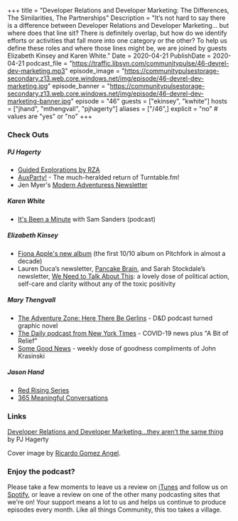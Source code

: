 +++
title = "Developer Relations and Developer Marketing: The Differences, The Similarities, The Partnerships"
Description = "It’s not hard to say there is a difference between Developer Relations and Developer Marketing... but where does that line sit? There is definitely overlap, but how do we identify efforts or activities that fall more into one category or the other? To help us define these roles and where those lines might be, we are joined by guests Elizabeth Kinsey and Karen White."
Date = 2020-04-21
PublishDate = 2020-04-21
podcast_file = "https://traffic.libsyn.com/communitypulse/46-devrel-dev-marketing.mp3"
episode_image = "https://communitypulsestorage-secondary.z13.web.core.windows.net/img/episode/46-devrel-dev-marketing.jpg"
episode_banner = "https://communitypulsestorage-secondary.z13.web.core.windows.net/img/episode/46-devrel-dev-marketing-banner.jpg"
episode = "46"
guests = ["ekinsey", "kwhite"]
hosts = ["jhand", "mthengvall", "pjhagerty"]
aliases = ["/46",]
explicit = "no" # values are "yes" or "no"
+++

### Check Outs

##### PJ Hagerty
* [Guided Explorations by RZA](https://open.spotify.com/album/2XZkvTFqEDLC7CEM69gR47?si=VZvGd6JmQtOz6djsWj85Jw)
* [AuxParty!](https://auxparty.com/devrel-collective) - The much-heralded return of Turntable.fm!
* Jen Myer's [Modern Adventuress Newsletter](https://jenmyers.substack.com/p/13-march-2020)

##### Karen White
* [It's Been a Minute](https://www.npr.org/podcasts/510317/its-been-a-minute-with-sam-sanders) with Sam Sanders (podcast)

##### Elizabeth Kinsey
* [Fiona Apple's new album](https://www.vulture.com/2020/04/fiona-apple-fetch-the-bolt-cutters-songs.html) (the first 10/10 album on Pitchfork in almost a decade)
* Lauren Duca’s newsletter, [Pancake Brain](https://laurenduca.substack.com/), and Sarah Stockdale’s newsletter, [We Need to Talk About This](https://www.wntta.co/): a lovely dose of political action, self-care and clarity without any of the toxic positivity

##### Mary Thengvall
* [The Adventure Zone: Here There Be Gerlins](https://amzn.to/2VHNQ1M) - D&D podcast turned graphic novel
* [The Daily podcast from New York Times](https://www.nytimes.com/column/the-daily) - COVID-19 news plus "A Bit of Relief"
* [Some Good News](https://www.youtube.com/channel/UCOe_y6KKvS3PdIfb9q9pGug) - weekly dose of goodness compliments of John Krasinski

##### Jason Hand
* [Red Rising Series](https://amzn.to/2Vrg7un)
* [365 Meaningful Conversations](https://365meaningfulconversations.com/)

### Links
[Developer Relations and Developer Marketing…they aren’t the same thing](https://medium.com/@aspleenic/developer-relations-and-developer-marketing-they-arent-the-same-thing-35b896159825) by PJ Hagerty

Cover image by [Ricardo Gomez Angel](https://unsplash.com/@ripato).


### Enjoy the podcast?
Please take a few moments to leave us a review on [iTunes](https://itunes.apple.com/us/podcast/community-pulse/id1218368182?mt=2) and follow us on [Spotify](https://open.spotify.com/show/3I7g5WfMSgpWu38zZMjet?si=565TMb81SaWwrJYbAIeOxQ), or leave a review on one of the other many podcasting sites that we're on! Your support means a lot to us and helps us continue to produce episodes every month. Like all things Community, this too takes a village.
